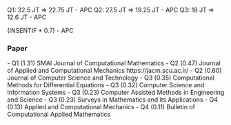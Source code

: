 Q1: 32.5 JT => 22.75 JT - APC
Q2: 27.5 JT => 19.25 JT - APC
Q3: 18 JT => 12.6 JT - APC

(INSENTIF * 0.7) - APC


<h3>Paper</h3>
- Q1 (1.31) SMAI Journal of Computational Mathematics
- Q2 (0.47) Journal of Applied and Computational Mechanics https://jacm.scu.ac.ir/
- Q2 (0.60) Journal of Computer Science and Technology 
- Q3 (0.35) Computational Methods for Differential Equations
- Q3 (0.32) Computer Science and Information Systems
- Q3 (0.23) Computer Assisted Methods in Engineering and Science
- Q3 (0.23) Surveys in Mathematics and its Applications 
- Q4 (0.13) Applied and Computational Mechanics
- Q4 (0.11) Bulletin of Computational Applied Mathematics
